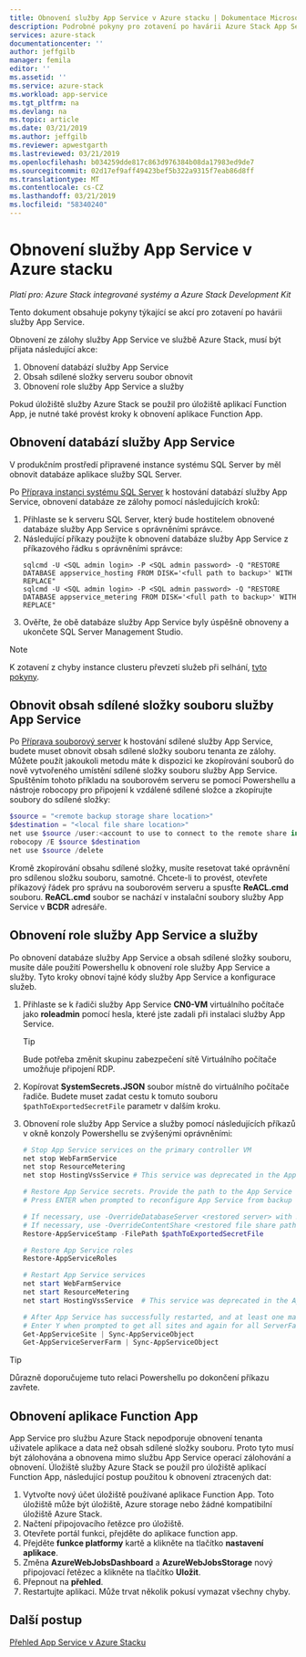 ```yaml
---
title: Obnovení služby App Service v Azure stacku | Dokumentace Microsoftu
description: Podrobné pokyny pro zotavení po havárii Azure Stack App Service
services: azure-stack
documentationcenter: ''
author: jeffgilb
manager: femila
editor: ''
ms.assetid: ''
ms.service: azure-stack
ms.workload: app-service
ms.tgt_pltfrm: na
ms.devlang: na
ms.topic: article
ms.date: 03/21/2019
ms.author: jeffgilb
ms.reviewer: apwestgarth
ms.lastreviewed: 03/21/2019
ms.openlocfilehash: b034259dde817c863d976384b08da17983ed9de7
ms.sourcegitcommit: 02d17ef9aff49423bef5b322a9315f7eab86d8ff
ms.translationtype: MT
ms.contentlocale: cs-CZ
ms.lasthandoff: 03/21/2019
ms.locfileid: "58340240"
---
```

# <a name="recovery-of-app-service-on-azure-stack"></a>Obnovení služby App Service v Azure stacku

*Platí pro: Azure Stack integrované systémy a Azure Stack Development Kit*  

Tento dokument obsahuje pokyny týkající se akcí pro zotavení po havárii služby App Service.

Obnovení ze zálohy služby App Service ve službě Azure Stack, musí být přijata následující akce:
1.  Obnovení databází služby App Service
2.  Obsah sdílené složky serveru soubor obnovit
3.  Obnovení role služby App Service a služby

Pokud úložiště služby Azure Stack se použil pro úložiště aplikací Function App, je nutné také provést kroky k obnovení aplikace Function App.

## <a name="restore-the-app-service-databases"></a>Obnovení databází služby App Service
V produkčním prostředí připravené instance systému SQL Server by měl obnovit databáze aplikace služby SQL Server. 

Po [Příprava instanci systému SQL Server](azure-stack-app-service-before-you-get-started.md#prepare-the-sql-server-instance) k hostování databází služby App Service, obnovení databáze ze zálohy pomocí následujících kroků:

1. Přihlaste se k serveru SQL Server, který bude hostitelem obnovené databáze služby App Service s oprávněními správce.
2. Následující příkazy použijte k obnovení databáze služby App Service z příkazového řádku s oprávněními správce:
    ```dos
    sqlcmd -U <SQL admin login> -P <SQL admin password> -Q "RESTORE DATABASE appservice_hosting FROM DISK='<full path to backup>' WITH REPLACE"
    sqlcmd -U <SQL admin login> -P <SQL admin password> -Q "RESTORE DATABASE appservice_metering FROM DISK='<full path to backup>' WITH REPLACE"
    ```
3. Ověřte, že obě databáze služby App Service byly úspěšně obnoveny a ukončete SQL Server Management Studio.

> [!NOTE]
> K zotavení z chyby instance clusteru převzetí služeb při selhání, [tyto pokyny](https://docs.microsoft.com/sql/sql-server/failover-clusters/windows/recover-from-failover-cluster-instance-failure?view=sql-server-2017). 

## <a name="restore-the-app-service-file-share-content"></a>Obnovit obsah sdílené složky souboru služby App Service
Po [Příprava souborový server](azure-stack-app-service-before-you-get-started.md#prepare-the-file-server) k hostování sdílené služby App Service, budete muset obnovit obsah sdílené složky souboru tenanta ze zálohy. Můžete použít jakoukoli metodu máte k dispozici ke zkopírování souborů do nově vytvořeného umístění sdílené složky souboru služby App Service. Spuštěním tohoto příkladu na souborovém serveru se pomocí Powershellu a nástroje robocopy pro připojení k vzdálené sdílené složce a zkopírujte soubory do sdílené složky:

```powershell
$source = "<remote backup storage share location>"
$destination = "<local file share location>"
net use $source /user:<account to use to connect to the remote share in the format of domain\username> *
robocopy /E $source $destination
net use $source /delete
```

Kromě zkopírování obsahu sdílené složky, musíte resetovat také oprávnění pro sdílenou složku souboru, samotné. Chcete-li to provést, otevřete příkazový řádek pro správu na souborovém serveru a spusťte **ReACL.cmd** souboru. **ReACL.cmd** soubor se nachází v instalační soubory služby App Service v **BCDR** adresáře.

## <a name="restore-app-service-roles-and-services"></a>Obnovení role služby App Service a služby
Po obnovení databáze služby App Service a obsah sdílené složky souboru, musíte dále použití Powershellu k obnovení role služby App Service a služby. Tyto kroky obnoví tajné kódy služby App Service a konfigurace služeb.  

1. Přihlaste se k řadiči služby App Service **CN0-VM** virtuálního počítače jako **roleadmin** pomocí hesla, které jste zadali při instalaci služby App Service. 
    > [!TIP]
    > Bude potřeba změnit skupinu zabezpečení sítě Virtuálního počítače umožňuje připojení RDP. 
2. Kopírovat **SystemSecrets.JSON** soubor místně do virtuálního počítače řadiče. Budete muset zadat cestu k tomuto souboru `$pathToExportedSecretFile` parametr v dalším kroku. 
3. Obnovení role služby App Service a služby pomocí následujících příkazů v okně konzoly Powershellu se zvýšenými oprávněními:

    ```powershell
    # Stop App Service services on the primary controller VM
    net stop WebFarmService
    net stop ResourceMetering
    net stop HostingVssService # This service was deprecated in the App Service 1.5 release and is not required after the App Service 1.4 release.

    # Restore App Service secrets. Provide the path to the App Service secrets file copied from backup. For example, C:\temp\SystemSecrets.json.
    # Press ENTER when prompted to reconfigure App Service from backup 

    # If necessary, use -OverrideDatabaseServer <restored server> with Restore-AppServiceStamp when the restored database server has a different address than backed-up deployment.
    # If necessary, use -OverrideContentShare <restored file share path> with Restore-AppServiceStamp when the restored file share has a different path from backed-up deployment.
    Restore-AppServiceStamp -FilePath $pathToExportedSecretFile 

    # Restore App Service roles
    Restore-AppServiceRoles

    # Restart App Service services
    net start WebFarmService
    net start ResourceMetering
    net start HostingVssService  # This service was deprecated in the App Service 1.5 release and is not required after the App Service 1.4 release.

    # After App Service has successfully restarted, and at least one management server is in ready state, synchronize App Service objects to complete the restore
    # Enter Y when prompted to get all sites and again for all ServerFarm entities.
    Get-AppServiceSite | Sync-AppServiceObject
    Get-AppServiceServerFarm | Sync-AppServiceObject
    ```

> [!TIP]
> Důrazně doporučujeme tuto relaci Powershellu po dokončení příkazu zavřete.

## <a name="restore-function-apps"></a>Obnovení aplikace Function App 
App Service pro službu Azure Stack nepodporuje obnovení tenanta uživatele aplikace a data než obsah sdílené složky souboru. Proto tyto musí být zálohována a obnovena mimo službu App Service operací zálohování a obnovení. Úložiště služby Azure Stack se použil pro úložiště aplikací Function App, následující postup použitou k obnovení ztracených dat:

1. Vytvořte nový účet úložiště používané aplikace Function App. Toto úložiště může být úložiště, Azure storage nebo žádné kompatibilní úložiště Azure Stack.
2. Načtení připojovacího řetězce pro úložiště.
3. Otevřete portál funkci, přejděte do aplikace function app.
4. Přejděte **funkce platformy** kartě a klikněte na tlačítko **nastavení aplikace**.
5. Změna **AzureWebJobsDashboard** a **AzureWebJobsStorage** nový připojovací řetězec a klikněte na tlačítko **Uložit**.
6. Přepnout na **přehled**.
7. Restartujte aplikaci. Může trvat několik pokusí vymazat všechny chyby.

## <a name="next-steps"></a>Další postup
[Přehled App Service v Azure Stacku](azure-stack-app-service-overview.md)